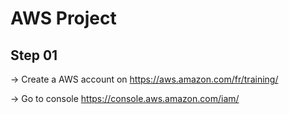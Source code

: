 # AWS Project

## Step 01

-> Create a AWS account on https://aws.amazon.com/fr/training/

-> Go to console https://console.aws.amazon.com/iam/
